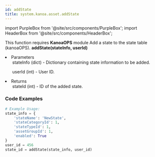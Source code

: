 ```yaml
---
id: addState
title: system.kanoa.asset.addState
---
```


import PurpleBox from '@site/src/components/PurpleBox';
import HeaderBox from '@site/src/components/HeaderBox';

<PurpleBox>This function requires <b>KanoaOPS</b> module</PurpleBox>
<HeaderBox header="Description">Add a state to the state table (kanoaOPS).</HeaderBox>
<HeaderBox header="Syntax">
    <b>addState(stateInfo, userId)</b>
    <li> Parameters <br />
        <ul>stateInfo (dict) - Dictionary containing state information to be added.</ul>
        <ul>userId (int) - User ID.</ul>
    </li>
    <li> Returns <br />
        <ul>stateId (int) - ID of the added state.</ul>
    </li>
</HeaderBox>

### Code Examples

```python
# Example Usage:
state_info = {
    'stateName': 'NewState',
    'stateCategoryId': 1,
    'stateTypeId': 1,
    'assetGroupId': 1,
    'enabled': True
}
user_id = 456
state_id = addState(state_info, user_id)

